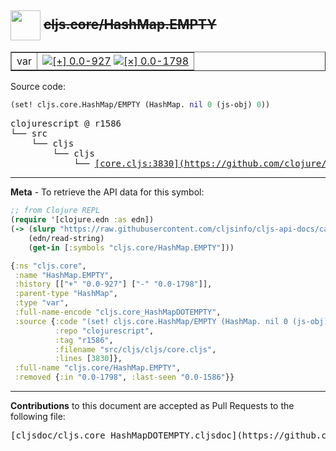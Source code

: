 ## <img width="48px" valign="middle" src="http://i.imgur.com/Hi20huC.png"> ~~cljs.core/HashMap.EMPTY~~

 <table border="1">
<tr>

<td>var</td>
<td><a href="https://github.com/cljsinfo/cljs-api-docs/tree/0.0-927"><img valign="middle" alt="[+] 0.0-927" src="https://img.shields.io/badge/+-0.0--927-lightgrey.svg"></a> <a href="https://github.com/cljsinfo/cljs-api-docs/tree/0.0-1798"><img valign="middle" alt="[×] 0.0-1798" src="https://img.shields.io/badge/×-0.0--1798-red.svg"></a> </td>
</tr>
</table>






Source code:

```clj
(set! cljs.core.HashMap/EMPTY (HashMap. nil 0 (js-obj) 0))
```

 <pre>
clojurescript @ r1586
└── src
    └── cljs
        └── cljs
            └── <ins>[core.cljs:3830](https://github.com/clojure/clojurescript/blob/r1586/src/cljs/cljs/core.cljs#L3830)</ins>
</pre>


---

__Meta__ - To retrieve the API data for this symbol:

```clj
;; from Clojure REPL
(require '[clojure.edn :as edn])
(-> (slurp "https://raw.githubusercontent.com/cljsinfo/cljs-api-docs/catalog/cljs-api.edn")
    (edn/read-string)
    (get-in [:symbols "cljs.core/HashMap.EMPTY"]))
```

```clj
{:ns "cljs.core",
 :name "HashMap.EMPTY",
 :history [["+" "0.0-927"] ["-" "0.0-1798"]],
 :parent-type "HashMap",
 :type "var",
 :full-name-encode "cljs.core_HashMapDOTEMPTY",
 :source {:code "(set! cljs.core.HashMap/EMPTY (HashMap. nil 0 (js-obj) 0))",
          :repo "clojurescript",
          :tag "r1586",
          :filename "src/cljs/cljs/core.cljs",
          :lines [3830]},
 :full-name "cljs.core/HashMap.EMPTY",
 :removed {:in "0.0-1798", :last-seen "0.0-1586"}}

```

---

__Contributions__ to this document are accepted as Pull Requests to the following file:

 <pre>
[cljsdoc/cljs.core_HashMapDOTEMPTY.cljsdoc](https://github.com/cljsinfo/cljs-api-docs/blob/master/cljsdoc/cljs.core_HashMapDOTEMPTY.cljsdoc)
</pre>

